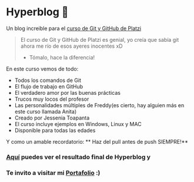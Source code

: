 # Hyperblog 💚
Un blog increible para el [curso de Git y GitHub de Platzi](https://platzi.com/clases/git-github/ "**Curso de Git y GitHub de Platzi**")
>El curso de Git y GitHub de Platzi es genial, yo creía que sabía git ahora me río de esos ayeres inocentes xD
>- Tómalo, hace la diferencia!

En este curso vemos de todo:
* Todos los comandos de Git
* El flujo de trabajo en GitHub
* El verdadero amor por las buenas prácticas
* Trucos muy locos del profesor
* Las personalidades múltiples de Freddy(es cierto, hay alguien más en este curso llamada Anita)
* Creado por Jessenia Toapanta
* El curso incluye ejemplos en Windows, Linux y MAC
* Disponible para todas las edades


Y como un amable recordatorio: ** Haz del pull antes de push SIEMPRE!**  

### **[Aquí](https://jessytpt.github.io/hyperblog/blogpost.html "Aquí")** puedes ver el resultado final de Hyperblog y

### Te invito a visitar mi [**Portafolio**](https://jessytpt.github.io "**Portafolio**") :)


